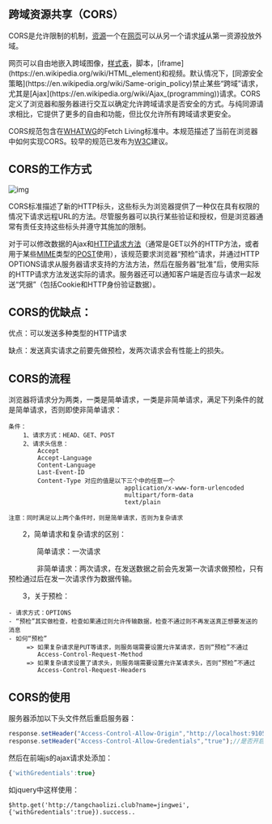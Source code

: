 ## **跨域资源共享**（**CORS**）

CORS是允许限制的机制，[资源](https://en.wikipedia.org/wiki/Web_resource)一个在[网页](https://en.wikipedia.org/wiki/Web_page)可以从另一个请求[域](https://en.wikipedia.org/wiki/Domain_name)从第一资源投放外域。

网页可以自由地嵌入跨域图像，[样式表](https://en.wikipedia.org/wiki/Style_sheet_(web_development))，脚本，[iframe](https://en.wikipedia.org/wiki/HTML_element)和视频。默认情况下，[同源安全策略](https://en.wikipedia.org/wiki/Same-origin_policy)禁止某些“跨域”请求，尤其是[Ajax](https://en.wikipedia.org/wiki/Ajax_(programming))请求。CORS定义了浏览器和服务器进行交互以确定允许跨域请求是否安全的方式。与纯同源请求相比，它提供了更多的自由和功能，但比仅允许所有跨域请求更安全。

CORS规范包含在[WHATWG](https://en.wikipedia.org/wiki/WHATWG)的Fetch Living标准中。本规范描述了当前在浏览器中如何实现CORS。较早的规范已发布为[W3C](https://en.wikipedia.org/wiki/World_Wide_Web_Consortium)建议。

## CORS的工作方式



![img](https://upload.wikimedia.org/wikipedia/commons/thumb/c/ca/Flowchart_showing_Simple_and_Preflight_XHR.svg/770px-Flowchart_showing_Simple_and_Preflight_XHR.svg.png)

CORS标准描述了新的HTTP标头，这些标头为浏览器提供了一种仅在具有权限的情况下请求远程URL的方法。尽管服务器可以执行某些验证和授权，但是浏览器通常有责任支持这些标头并遵守其施加的限制。

对于可以修改数据的Ajax和[HTTP请求方法](https://en.wikipedia.org/wiki/Request_method)（通常是GET以外的HTTP方法，或者用于某些[MIME](https://en.wikipedia.org/wiki/MIME)类型的[POST](https://en.wikipedia.org/wiki/POST_(HTTP))使用），该规范要求浏览器“预检”请求，并通过HTTP OPTIONS请求从服务器请求支持的方法方法，然后在服务器“批准”后，使用实际的HTTP请求方法发送实际的请求。服务器还可以通知客户端是否应与请求一起发送“凭据”（包括Cookie和HTTP身份验证数据）。

## CORS的优缺点：

优点：可以发送多种类型的HTTP请求

缺点：发送真实请求之前要先做预检，发两次请求会有性能上的损失。

## CORS的流程

浏览器将请求分为两类，一类是简单请求，一类是非简单请求，满足下列条件的就是简单请求，否则即使非简单请求：

```
条件：
    1、请求方式：HEAD、GET、POST
    2、请求头信息：
        Accept
        Accept-Language
        Content-Language
        Last-Event-ID
        Content-Type 对应的值是以下三个中的任意一个
                                application/x-www-form-urlencoded
                                multipart/form-data
                                text/plain
 
注意：同时满足以上两个条件时，则是简单请求，否则为复杂请求
```



　　2，简单请求和复杂请求的区别：

　　　　简单请求：一次请求

　　　　非简单请求：两次请求，在发送数据之前会先发第一次请求做预检，只有预检通过后在发一次请求作为数据传输。

　　3，关于预检：

```
- 请求方式：OPTIONS
- “预检”其实做检查，检查如果通过则允许传输数据，检查不通过则不再发送真正想要发送的消息
- 如何“预检”
     => 如果复杂请求是PUT等请求，则服务端需要设置允许某请求，否则“预检”不通过
        Access-Control-Request-Method
     => 如果复杂请求设置了请求头，则服务端需要设置允许某请求头，否则“预检”不通过
        Access-Control-Request-Headers
```

## CORS的使用

服务器添加以下头文件然后重启服务器：

~~~js
response.setHeader("Access-Control-Allow-Origin","http://localhost:9105");//允许哪一个域进行访问，若有多个用逗号隔开
response.setHeader("Access-Control-Allow-Gredentials","true");//是否开启跨域
~~~

然后在前端js的ajax请求处添加：

~~~js
{'withGredentials':true}
~~~

如jquery中这样使用：

~~~
$http.get('http://tangchaolizi.club?name=jingwei',{'withGredentials':true}).success..
~~~

